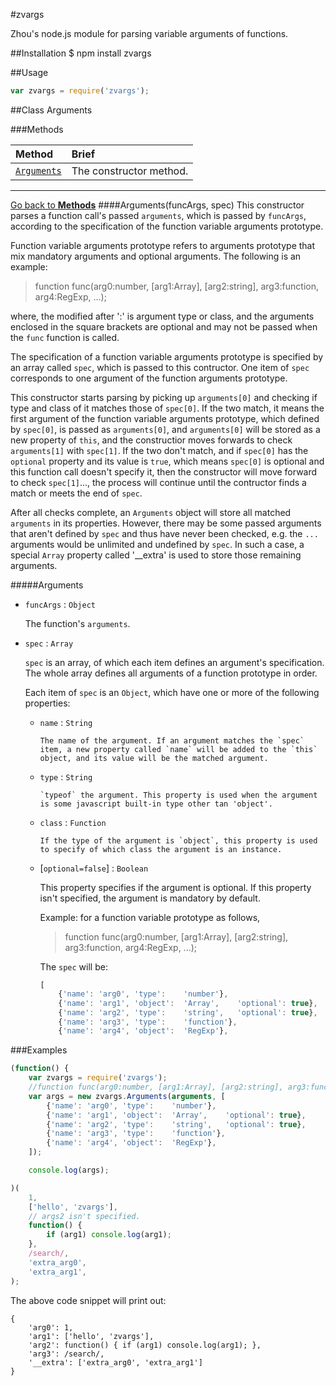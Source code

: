 #zvargs

Zhou's node.js module for parsing variable arguments of functions.

##Installation
    $ npm install zvargs

##Usage

```javascript
var zvargs = require('zvargs');
```

<a name="class">
##Class
Arguments

###Methods

Method                                  | Brief
:---------------------------------------|:-----
[`Arguments`](#Arguments.constructor)   |The constructor method.


<hr>

[Go back to **Methods**](#Methods)
<a name="Arguments.constructor" />
####Arguments(funcArgs, spec)
This constructor parses a function call's passed `arguments`, which is passed by `funcArgs`,  according to the specification of the function variable arguments prototype.

Function variable arguments prototype refers to arguments prototype that mix mandatory arguments and optional arguments. The following is an example:

>function func(arg0:number, [arg1:Array], [arg2:string], arg3:function, arg4:RegExp, ...);   

where, the modified after ':' is argument type or class, and the arguments enclosed in the square brackets are optional and may not be passed when the `func` function is called.

The specification of a function variable arguments prototype is specified by an array called `spec`, which is passed to this contructor. One item of `spec` corresponds to one argument of the function arguments prototype.
  
This constructor starts parsing by picking up `arguments[0]` and checking if type and class of it matches those of `spec[0]`. If the two match, it means the first argument of the function variable arguments prototype, which defined by `spec[0]`, is passed as `arguments[0]`, and `arguments[0]` will be stored as a new property of `this`,  and the constructior moves forwards to check `arguments[1]` with `spec[1]`. If the two don't match, and if `spec[0]` has the `optional` property and its value is `true`, which means `spec[0]` is optional and this function call doesn't specify it, then the constructor will move forward to check `spec[1]`..., the process will continue until the contructor finds a match or meets the end of `spec`.

After all checks complete, an `Arguments` object will store all matched `arguments` in its properties. However, there may be some passed arguments that aren't defined by `spec` and thus have never been checked, e.g. the `...` arguments would be unlimited and undefined by `spec`. In such a case, a special `Array` property called '__extra' is used to store those remaining arguments.

#####Arguments
* `funcArgs` : `Object`

    The function's `arguments`.

* `spec` : `Array`

    `spec` is an array, of which each item defines an argument's specification. The whole array defines all arguments of a function prototype in order.

    Each item of `spec` is an `Object`, which have one or more of the following properties:
    
  * `name` : `String`
        
        The name of the argument. If an argument matches the `spec` item, a new property called `name` will be added to the `this` object, and its value will be the matched argument.

  * `type` : `String`
  
        `typeof` the argument. This property is used when the argument is some javascript built-in type other tan 'object'.

  * `class` : `Function` 
  
        If the type of the argument is `object`, this property is used to specify of which class the argument is an instance.

  * [`optional=false`] : `Boolean`

       This property specifies if the argument is optional. If this property isn't specified, the argument is mandatory by default.

    Example: for a function variable prototype as follows,

    >function func(arg0:number, [arg1:Array], [arg2:string], arg3:function, arg4:RegExp, ...);   

    The `spec` will be:

    ```javascript
    [
        {'name': 'arg0', 'type':    'number'},
        {'name': 'arg1', 'object':  'Array',    'optional': true},
        {'name': 'arg2', 'type':    'string',   'optional': true},
        {'name': 'arg3', 'type':    'function'},
        {'name': 'arg4', 'object':  'RegExp'},

    ```



###Examples

```javascript
(function() {
    var zvargs = require('zvargs');
    //function func(arg0:number, [arg1:Array], [arg2:string], arg3:function, arg4:RegExp, ...);   
    var args = new zvargs.Arguments(arguments, [
        {'name': 'arg0', 'type':    'number'},
        {'name': 'arg1', 'object':  'Array',    'optional': true},
        {'name': 'arg2', 'type':    'string',   'optional': true},
        {'name': 'arg3', 'type':    'function'},
        {'name': 'arg4', 'object':  'RegExp'},
    ]);

    console.log(args);

)(
    1, 
    ['hello', 'zvargs'],
    // args2 isn't specified.
    function() {
        if (arg1) console.log(arg1);
    }, 
    /search/,
    'extra_arg0',
    'extra_arg1',
);

```

The above code snippet will print out:

```
{
    'arg0': 1,
    'arg1': ['hello', 'zvargs'],
    'arg2': function() { if (arg1) console.log(arg1); }, 
    'arg3': /search/,
    '__extra': ['extra_arg0', 'extra_arg1']
}
```



